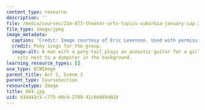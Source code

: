 ```yaml
---
content_type: resource
description: ''
file: /media/courses/21m-873-theater-arts-topics-suburbia-january-iap-2008/434443c5c775d0c4270941c0b089d010_084.jpg
file_type: image/jpeg
image_metadata:
  caption: 'Credit: Image courtesy of Eric Levenson. Used with permission.'
  credit: Pony sings for the group.
  image-alt: A man with a pony-tail plays an acoustic guitar for a girl, while a man
    sits next to a dumpster in the background.
learning_resource_types: []
ocw_type: OCWImage
parent_title: Act 1, Scene 3
parent_type: CourseSection
resourcetype: Image
title: 084.jpg
uid: 434443c5-c775-d0c4-2709-41c0b089d010
---
```

